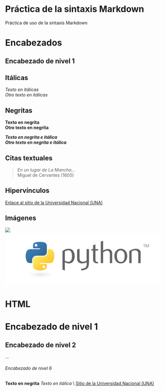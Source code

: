 # Práctica de la sintaxis Markdown

Práctica de uso de la sintaxis Markdown

# Encabezados

## Encabezado de nivel 1

## Itálicas

*Texto en itálicas*
\
_Otro texto en itálicas_

## Negritas

**Texto en negrita**
\
__Otro texto en negrita__

***Texto en negrita e itálica***
\
_**Otro texto en negrita e itálica**_


## Citas textuales
>_En un lugar de La Mancha..._
\
Miguel de Cervantes (1605)

## Hipervínculos
[Enlace al sitio de la Universidad Nacional (UNA)](https://www.una.ac.cr/)

## Imágenes
![](https://www.python.org/static/community_logos/python-logo-master-v3-TM.png)
![](python-logo-master-v3-TM.png)


# HTML
<h1>Encabezado de nivel 1</h1>
<h2>Encabezado de nivel 2</h2>
...
<h6>Encabezado de nivel 6</h6>
<strong>Texto en negrita</strong>
<em>Texto en itálica</em>
\
<a href="https://www.una.ac.cr/">Sitio de la Universidad Nacional (UNA)</a>
